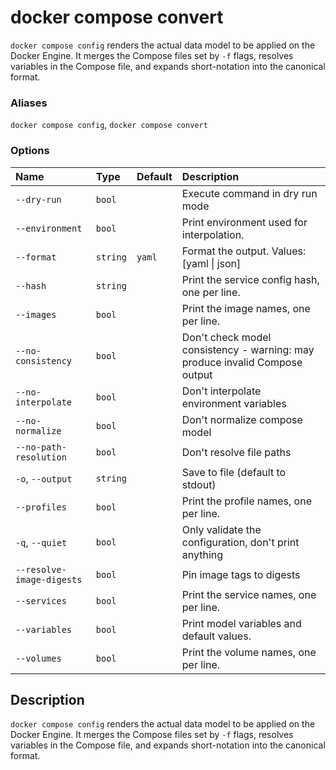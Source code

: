 # docker compose convert

<!---MARKER_GEN_START-->
`docker compose config` renders the actual data model to be applied on the Docker Engine.
It merges the Compose files set by `-f` flags, resolves variables in the Compose file, and expands short-notation into
the canonical format.

### Aliases

`docker compose config`, `docker compose convert`

### Options

| Name                      | Type     | Default | Description                                                                 |
|:--------------------------|:---------|:--------|:----------------------------------------------------------------------------|
| `--dry-run`               | `bool`   |         | Execute command in dry run mode                                             |
| `--environment`           | `bool`   |         | Print environment used for interpolation.                                   |
| `--format`                | `string` | `yaml`  | Format the output. Values: [yaml \| json]                                   |
| `--hash`                  | `string` |         | Print the service config hash, one per line.                                |
| `--images`                | `bool`   |         | Print the image names, one per line.                                        |
| `--no-consistency`        | `bool`   |         | Don't check model consistency - warning: may produce invalid Compose output |
| `--no-interpolate`        | `bool`   |         | Don't interpolate environment variables                                     |
| `--no-normalize`          | `bool`   |         | Don't normalize compose model                                               |
| `--no-path-resolution`    | `bool`   |         | Don't resolve file paths                                                    |
| `-o`, `--output`          | `string` |         | Save to file (default to stdout)                                            |
| `--profiles`              | `bool`   |         | Print the profile names, one per line.                                      |
| `-q`, `--quiet`           | `bool`   |         | Only validate the configuration, don't print anything                       |
| `--resolve-image-digests` | `bool`   |         | Pin image tags to digests                                                   |
| `--services`              | `bool`   |         | Print the service names, one per line.                                      |
| `--variables`             | `bool`   |         | Print model variables and default values.                                   |
| `--volumes`               | `bool`   |         | Print the volume names, one per line.                                       |

<!---MARKER_GEN_END-->

## Description

`docker compose config` renders the actual data model to be applied on the Docker Engine.
It merges the Compose files set by `-f` flags, resolves variables in the Compose file, and expands short-notation into
the canonical format.
